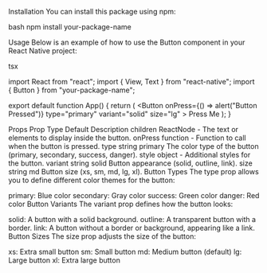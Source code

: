 Installation
You can install this package using npm:

bash
npm install your-package-name

Usage
Below is an example of how to use the Button component in your React Native project:

tsx

import React from "react";
import { View, Text } from "react-native";
import { Button } from "your-package-name";

export default function App() {
  return (
    <View>
      <Button
        onPress={() => alert("Button Pressed")}
        type="primary"
        variant="solid"
        size="lg"
      >
        Press Me
      </Button>
    </View>
  );
}

Props
Prop	Type	Default	Description
children	ReactNode	-	The text or elements to display inside the button.
onPress	function	-	Function to call when the button is pressed.
type	string	primary	The color type of the button (primary, secondary, success, danger).
style	object	-	Additional styles for the button.
variant	string	solid	Button appearance (solid, outline, link).
size	string	md	Button size (xs, sm, md, lg, xl).
Button Types
The type prop allows you to define different color themes for the button:

primary: Blue color
secondary: Gray color
success: Green color
danger: Red color
Button Variants
The variant prop defines how the button looks:

solid: A button with a solid background.
outline: A transparent button with a border.
link: A button without a border or background, appearing like a link.
Button Sizes
The size prop adjusts the size of the button:

xs: Extra small button
sm: Small button
md: Medium button (default)
lg: Large button
xl: Extra large button
